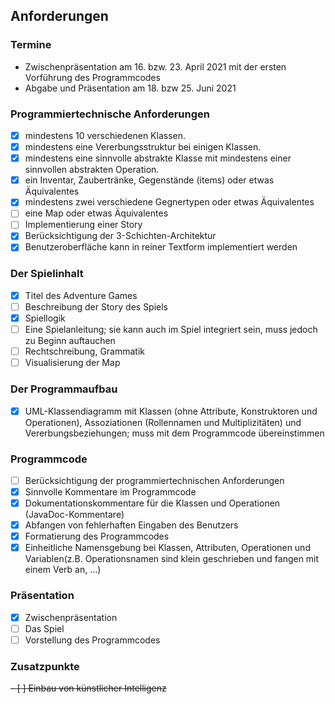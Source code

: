 ## Anforderungen

### Termine
- Zwischenpräsentation am 16. bzw. 23. April 2021 mit der ersten Vorführung des Programmcodes
- Abgabe und Präsentation am 18. bzw 25. Juni 2021

### Programmiertechnische Anforderungen
- [x] mindestens 10 verschiedenen Klassen.
- [x] mindestens eine Vererbungsstruktur bei einigen Klassen.
- [x] mindestens eine sinnvolle abstrakte Klasse mit mindestens einer sinnvollen abstrakten Operation.
- [x] ein Inventar, Zaubertränke, Gegenstände (items) oder etwas Äquivalentes
- [x] mindestens zwei verschiedene Gegnertypen oder etwas Äquivalentes
- [ ] eine Map oder etwas Äquivalentes
- [ ] Implementierung einer Story
- [x] Berücksichtigung der 3-Schichten-Architektur
- [x] Benutzeroberfläche kann in reiner Textform implementiert werden

### Der Spielinhalt
- [x] Titel des Adventure Games
- [ ] Beschreibung der Story des Spiels
- [x] Spiellogik
- [ ] Eine Spielanleitung; sie kann auch im Spiel integriert sein, muss jedoch zu Beginn auftauchen
- [ ] Rechtschreibung, Grammatik
- [ ] Visualisierung der Map

### Der Programmaufbau
- [x] UML-Klassendiagramm mit Klassen (ohne Attribute, Konstruktoren und Operationen), Assoziationen (Rollennamen und Multiplizitäten) und Vererbungsbeziehungen; muss mit dem Programmcode übereinstimmen

### Programmcode
- [ ] Berücksichtigung der programmiertechnischen Anforderungen
- [x] Sinnvolle Kommentare im Programmcode
- [x] Dokumentationskommentare für die Klassen und Operationen (JavaDoc-Kommentare)
- [x] Abfangen von fehlerhaften Eingaben des Benutzers
- [x] Formatierung des Programmcodes
- [x] Einheitliche Namensgebung bei Klassen, Attributen, Operationen und Variablen(z.B. Operationsnamen sind klein geschrieben und fangen mit einem Verb an, ...)

### Präsentation
- [x] Zwischenpräsentation
- [ ] Das Spiel
- [ ] Vorstellung des Programmcodes

### Zusatzpunkte
~~- [ ] Einbau von künstlicher Intelligenz~~